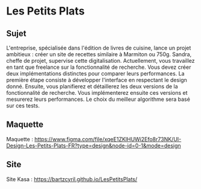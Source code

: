 # Les Petits Plats

## Sujet

L'entreprise, spécialisée dans l'édition de livres de cuisine, lance un projet ambitieux : créer un site de recettes similaire à Marmiton ou 750g. 
Sandra, cheffe de projet, supervise cette digitalisation. 
Actuellement, vous travaillez en tant que freelance sur la fonctionnalité de recherche. 
Vous devez créer deux implémentations distinctes pour comparer leurs performances. 
La première étape consiste à développer l'interface en respectant le design donné. 
Ensuite, vous planifierez et détaillerez les deux versions de la fonctionnalité de recherche. 
Vous implémenterez ensuite ces versions et mesurerez leurs performances. 
Le choix du meilleur algorithme sera basé sur ces tests.

## Maquette

Maquette : https://www.figma.com/file/xqeE1ZKlHUWi2Efo8r73NK/UI-Design-Les-Petits-Plats-FR?type=design&node-id=0-1&mode=design

## Site

Site Kasa : https://bartzcyril.github.io/LesPetitsPlats/
